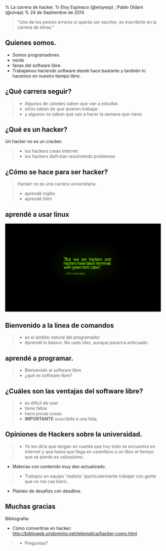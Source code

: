 % La carrera de hacker.
% Eloy Espinaco (@eloyesp) ; Pablo Oldani (@olvap)
% 24 de Septiembre de 2014

> "Uno de los peores errores si querés ser escritor, es inscribirte en la carrera de letras."

## Quienes somos.

- Somos programadores
- nerds
- fanas del software libre.
- Trabajamos haciendo software desde hace bastante y también lo hacemos en nuestro tiempo libre.

## ¿Qué carrera seguir?

> - Algunos de ustedes saben que van a estudiar.
> - otros saben de que quieren trabajar.
> - y algunos no saben que van a hacer la semana que viene.

## ¿Qué es un hacker?

Un hacker no es un cracker.

> - los hackers crean internet
> - los hackers disfrutan resolviendo problemas

## ¿Cómo se hace para ser hacker?

> Hacker no es una carrera universitaria.
> - aprendé inglés
> - aprendé html

## aprendé a usar linux

![But we are hackers and hackers have black terminals with green font colors! - John Nunemaker](terminal.png)

## Bienvenido a la linea de comandos

> - es el ámbito natural del programador
> - Aprendé lo básico. No usés ides, aunque parezca anticuado.

## aprendé a programar.

> - Bienvenido al software libre
> - ¿qué es software libre?

## ¿Cuáles son las ventajas del software libre?

> - es difícil de usar
> - tiene fallos
> - hace pocas cosas
> - **IMPORTANTE** suscribíte a una lista.

## Opiniones de Hackers sobre la universidad.

> - Yo les diría que tengan en cuenta que hoy todo se encuentra en internet y
    que hasta que llega en castellano a un libro el tiempo que se pierde es  valiosísimo.
  - Materias con contenido muy des-actualizado.

> - Trabajos en equipo 'realista' (particularmente trabajar con gente que no me cae bien).
  - Planteo de desafios con deadline.

## Muchas gracias

Bibliografía:

- Cómo convertirse en hacker: http://biblioweb.sindominio.net/telematica/hacker-como.html

> - Preguntas?
